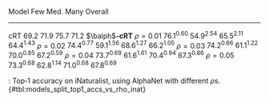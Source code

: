 Model                         Few            Med.            Many         Overall
-----------------  --------------  --------------  --------------  --------------
cRT                        $69.2$          $71.9$          $75.7$          $71.2$
$\balph$**‑cRT**
$\rho=0.01$         $76.1^{0.60}$   $54.9^{2.54}$   $65.5^{2.11}$   $64.4^{1.43}$
$\rho=0.02$         $74.4^{0.77}$   $59.1^{1.56}$   $68.6^{1.27}$   $66.2^{1.05}$
$\rho=0.03$         $74.2^{0.66}$   $61.1^{1.22}$   $70.0^{0.85}$   $67.2^{0.59}$
$\rho=0.04$         $73.7^{0.69}$   $61.6^{1.61}$   $70.4^{0.94}$   $67.3^{0.86}$
$\rho=0.05$         $73.3^{0.68}$   $62.8^{1.14}$   $71.0^{0.68}$   $67.8^{0.69}$

: Top‑1 accuracy on iNaturalist, using AlphaNet with different $\rho$s. {#tbl:models_split_top1_accs_vs_rho_inat}

